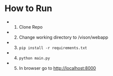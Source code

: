 # How to Run

- 1. Clone Repo
- 2. Change working directory to /vison/webapp
- 3. `pip install -r requirements.txt`
- 4. `python main.py`
- 5. In browser go to [http://localhost:8000](http://localhost:8000)

